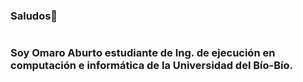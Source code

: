 ### Saludos👋 <h1> 
  ### Soy Omaro Aburto estudiante de Ing. de ejecución en computación e informática de la Universidad del Bío-Bío.

<!--
**omaroaburto/omaroaburto** is a ✨ _special_ ✨ repository because its `README.md` (this file) appears on your GitHub profile.

Here are some ideas to get you started:

- 🔭 I’m currently working on ...
- 🌱 I’m currently learning ...
- 👯 I’m looking to collaborate on ...
- 🤔 I’m looking for help with ...
- 💬 Ask me about ...
- 📫 How to reach me: ...
- 😄 Pronouns: ...
- ⚡ Fun fact: ...
-->
